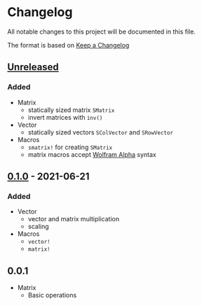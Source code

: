 # Changelog

All notable changes to this project will be documented in this file.

The format is based on [Keep a Changelog](https://keepachangelog.com/en/1.0.0/)

## [Unreleased]

### Added

- Matrix
    - statically sized matrix `SMatrix`
    - invert matrices with `inv()`
- Vector
    - statically sized vectors `SColVector` and `SRowVector`
- Macros
    - `smatrix!` for creating `SMatrix`
    - matrix macros accept [Wolfram Alpha](https://www.wolframalpha.com/input/?i=matrix+multiplication) syntax

## [0.1.0] - 2021-06-21

### Added

- Vector
    - vector and matrix multiplication
    - scaling
- Macros
    - `vector!`
    - `matrix!`

## 0.0.1

- Matrix
    - Basic operations

[Unreleased]: https://github.com/wiebecommajonas/libmat/compare/v0.1.0...HEAD
[0.1.0]: https://github.com/wiebecommajonas/libmat/releases/tag/v0.1.0
